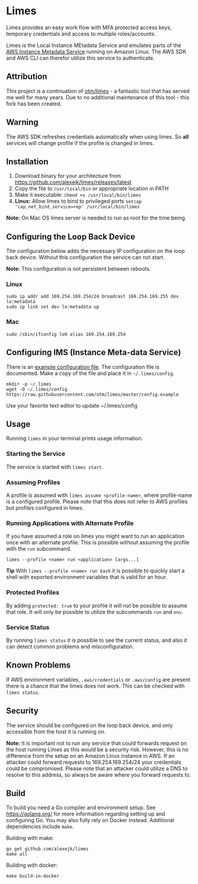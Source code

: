 # Limes

Limes provides an easy work flow with MFA protected access keys, temporary credentials and access to multiple roles/accounts.

Limes is the Local Instance MEtadata Service and emulates parts of the [AWS Instance Metadata Service](http://docs.aws.amazon.com/AWSEC2/latest/UserGuide/ec2-instance-metadata.html) running on Amazon Linux. The AWS SDK and AWS CLI can therefor utilize this service to authenticate.

## Attribution

This project is a continuation of [otm/limes](https://github.com/otm/limes) - a fantastic tool that has served me well for many years. Due to no additional maintenance of this tool - this fork has been created.

## Warning

The AWS SDK refreshes credentials automatically when using limes. So **all** services will change profile if the profile is changed in limes.

## Installation

1. Download binary for your architecture from https://github.com/alexejk/limes/releases/latest
2. Copy the file to `/usr/local/bin` or appropriate location in PATH
3. Make it executable: `chmod +x /usr/local/bin/limes`
4. **Linux:** Allow limes to bind to privileged ports `setcap 'cap_net_bind_service=+ep' /usr/local/bin/limes`

**Note:** On Mac OS limes server is needed to run as root for the time being.

## Configuring the Loop Back Device

The configuration below adds the necessary IP configuration on the loop back device. Without this configuration the service can not start.

**Note:** This configuration is not persistent between reboots.

### Linux

```shell
sudo ip addr add 169.254.169.254/24 broadcast 169.254.169.255 dev lo:metadata
sudo ip link set dev lo:metadata up
```

### Mac

```shell
sudo /sbin/ifconfig lo0 alias 169.254.169.254
```

## Configuring IMS (Instance Meta-data Service)

There is an [example configuration file](https://github.com/alexejk/limes/blob/master/config.example). The configuration file is documented. Make a copy of the file and place it in `~/.limes/config`.

```shell
mkdir -p ~/.limes
wget -O ~/.limes/config https://raw.githubusercontent.com/otm/limes/master/config.example
```

Use your favorite text editor to update ~/.limes/config

## Usage

Running `limes` in your terminal prints usage information.

### Starting the Service

The service is started with `limes start`.

### Assuming Profiles

A profile is assumed with `limes assume <profile-name>`, where profile-name is a configured profile. Please note that this does not refer to AWS profiles but profiles configured in limes.

### Running Applications with Alternate Profile

If you have assumed a role on limes you might want to run an application once with an alternate profile. This is possible without assuming the profile with the `run` subcommand.

```shell
limes --profile <name> run <application> [args...]
```

**Tip**
With `limes --profile <name> run bash` it is possible to quickly start a shell with exported environment variables that is valid for an hour.

### Protected Profiles

By adding `protected: true` to your profile it will not be possible to assume that role. It will only be possible to utilize the subcommands `run` and `env`.

### Service Status

By running `limes status` it is possible to see the current status, and also it can detect common problems and misconfiguration.

## Known Problems

If AWS environment variables, `.aws/credentials` or `.aws/config` are present there is a chance that the limes does not work. This can be checked with `limes status`.

## Security

The service should be configured on the loop back device, and only accessible from the host it is running on.

**Note:** It is important not to run any service that could forwards request on the host running Limes as this would be a security risk. However, this is no difference from the setup on an Amazon Linux instance in AWS. If an attacker could forward requests to 169.254.169.254/24 your credentials could be compromised. Please note that an attacker could utilize a DNS to resolve to this address, so always be aware where you forward requests to.  

## Build

To build you need a Go compiler and environment setup. See https://golang.org/ for more information regarding setting up and configuring Go. You may also fully rely on Docker instead. Additional dependencies include `make`.

Building with make:

```shell
go get github.com/alexejk/limes
make all
```

Building with docker:

```shell
make build-in-docker
```